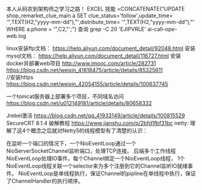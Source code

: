 本人从码农到架构师之学习之路！
EXCEL 技能
=CONCATENATE("UPDATE shop_remarket_clue_main a SET clue_status='follow',update_time= '",TEXT(H2,"yyyy-mm-dd"),"',distribute_time= '",TEXT(H2,"yyyy-mm-dd"),"' WHERE a.phone = '",C2,"';")
查询
grep -C 20 'EJIPVRLE' ai-call-ope-web.log

linux安装ftp文档：
https://help.aliyun.com/document_detail/92048.html
安装mysql文档：
https://help.aliyun.com/document_detail/116727.html
安装docker并部署web项目
http://www.imooc.com/article/282731
https://blog.csdn.net/weixin_41618475/article/details/85325611  
//安装https
https://blog.csdn.net/weixin_42054155/article/details/100637745


一个tomcat服务器上部署多个项目，不同域名访问
https://blog.csdn.net/u012149181/article/details/80658332

Jrebel激活
https://blog.csdn.net/qq_41933149/article/details/100815529
SecureCRT 8.1.4 破解教程
https://www.jianshu.com/p/2bfd1fbf31bc
netty:
理解了这4个概念之后就对Netty5的线程模型有了清楚的认识：

在监听一个端口的情况下，一个NioEventLoop通过一个NioServerSocketChannel监听端口，处理TCP连接。
后端多个工作线程NioEventLoop处理IO事件。每个Channel绑定一个NioEventLoop线程，
1个NioEventLoop线程关联一个selector来为多个注册到它的Channel监听IO就绪事件。
NioEventLoop是单线程执行，保证Channel的pipline在单线程中执行，保证了ChannelHandler的执行顺序。

